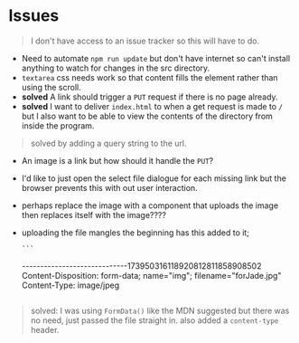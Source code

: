 # Issues

> I don't have access to an issue tracker so this will have to do.

- Need to automate `npm run update` but don't have internet so can't install anything to watch for changes in the src directory.
- `textarea` css needs work so that content fills the element rather than using the scroll.
- **solved** A link should trigger a `PUT` request if there is no page already.
- **solved** I want to deliver `index.html` to when a get request is made to `/` but I also want to be able to view the contents of the directory from inside the program.

> solved by adding a query string to the url.

- An image is a link but how should it handle the `PUT`?
- I'd like to just open the select file dialogue for each missing link but the browser prevents this with out user interaction.
- perhaps replace the image with a component that uploads the image then replaces itself with the image????

- uploading the file mangles the beginning has this added to it;

      ```

  -----------------------------173950316118920812811858908502
  Content-Disposition: form-data; name="img"; filename="forJade.jpg"
  Content-Type: image/jpeg


    ```

> solved: I was using `FormData()` like the MDN suggested but there was no need, just passed the file straight in. also added a `content-type` header.
